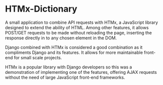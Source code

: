 # HTMx-Dictionary

A small application to combine API requests with HTMx, a JavaScript library designed to extend the ability of HTML. Among other features, it allows POST/GET requests to be made without reloading the page, inserting the response directly in to any chosen element in the DOM.

Django combined with HTMx is considered a good combination as it compliments Django and its features. It allows for more maintainable front-end for small scale projects.

HTMx is a popular library with Django developers so this was a demonstration of implementing one of the features, offering AJAX requests without the need of large JavaScript front-end frameworks.
